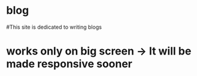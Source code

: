 # blog
#This site is dedicated to writing blogs
# works only on big screen -> It will be made responsive sooner
